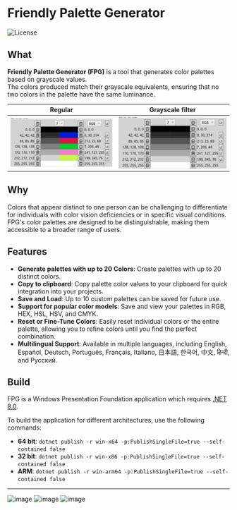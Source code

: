 ﻿
# Friendly Palette Generator

![License](https://img.shields.io/badge/License-GPLv3-blue.svg)

## What

**Friendly Palette Generator (FPG)** is a tool that generates color palettes based on grayscale values.<br>
The colors produced match their grayscale equivalents, ensuring that no two colors in the palette have the same luminance.

| Regular       | Grayscale filter    |
|---------------------|---------------------|
| ![Regular](.github/FPG-screenshot.png) | ![Grayscale](.github/FPG-screenshot-grayscale.png) |

## Why

Colors that appear distinct to one person can be challenging to differentiate for individuals with color vision deficiencies or in specific visual conditions.<br>
FPG's color palettes are designed to be distinguishable, making them accessible to a broader range of users.

## Features

- **Generate palettes with up to 20 Colors**: Create palettes with up to 20 distinct colors.
- **Copy to clipboard**: Copy palette color values to your clipboard for quick integration into your projects.
- **Save and Load**: Up to 10 custom palettes can be saved for future use.
- **Support for popular color models**: Save and view your palettes in RGB, HEX, HSL, HSV, and CMYK.
- **Reset or Fine-Tune Colors**: Easily reset individual colors or the entire palette, allowing you to refine colors until you find the perfect combination.
- **Multilingual Support**: Available in multiple languages, including English, Español, Deutsch, Português, Français, Italiano, 日本語, 한국어, 中文, हिन्दी, and Русский.

## Build

FPG is a Windows Presentation Foundation application which requires [.NET 8.0](https://dotnet.microsoft.com/en-us/download/dotnet/8.0).

To build the application for different architectures, use the following commands:
- **64 bit**: `dotnet publish -r win-x64 -p:PublishSingleFile=true --self-contained false`
- **32 bit**: `dotnet publish -r win-x86 -p:PublishSingleFile=true --self-contained false`
- **ARM**: `dotnet publish -r win-arm64 -p:PublishSingleFile=true --self-contained false`

---

![image](https://img.shields.io/badge/.NET-512BD4?style=for-the-badge&logo=dotnet&logoColor=white)
![image](https://img.shields.io/badge/C%23-239120?style=for-the-badge&logo=csharp&logoColor=white)
![image](https://img.shields.io/badge/Visual_Studio-5C2D91?style=for-the-badge&logo=visual%20studio&logoColor=white)
